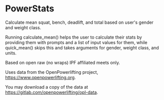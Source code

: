 # PowerStats
Calculate mean squat, bench, deadlift, and total based on user's gender and weight class. 

Running calculate_mean() helps the user to calculate their stats by providing them with prompts and a list of input values for them, while quick_mean() skips this and takes arguments for gender, weight class, and units.

Based on open raw (no wraps) IPF affiliated meets only.

Uses data from the OpenPowerlifting project, https://www.openpowerlifting.org.

You may download a copy of the data at https://gitlab.com/openpowerlifting/opl-data.
